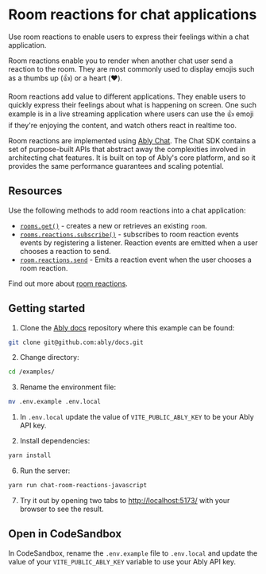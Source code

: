 # Room reactions for chat applications

Use room reactions to enable users to express their feelings within a chat application.

Room reactions enable you to render when another chat user send a reaction to the room. They are most commonly used to display emojis such as a thumbs up (👍) or a heart (❤️).

Room reactions add value to different applications. They enable users to quickly express their feelings about what is happening on screen. One such example is in a live streaming application where users can use the 👍 emoji if they're enjoying the content, and watch others react in realtime too.

Room reactions are implemented using [Ably Chat](/docs/products/chat). The Chat SDK contains a set of purpose-built APIs that abstract away the complexities involved in architecting chat features. It is built on top of Ably's core platform, and so it provides the same performance guarantees and scaling potential.

## Resources

Use the following methods to add room reactions into a chat application:

* [`rooms.get()`](/docs/chat/rooms?lang=javascript#create) - creates a new or retrieves an existing `room`.
* [`rooms.reactions.subscribe()`](/docs/chat/rooms/reactions?lang=javascript#subscribe) - subscribes to room reaction events events by registering a listener. Reaction events are emitted when a user chooses a reaction to send.
* [`room.reactions.send`](/docs/chat/rooms/reactions?lang=javascript#send) - Emits a reaction event when the user chooses a room reaction.

Find out more about [room reactions](/docs/chat/rooms/reactions?lang=javascript).

## Getting started

1. Clone the [Ably docs](https://github.com/ably/docs) repository where this example can be found:

```sh
git clone git@github.com:ably/docs.git
```

2. Change directory:

```sh
cd /examples/
```

3. Rename the environment file:

```sh
mv .env.example .env.local
```

1. In `.env.local` update the value of `VITE_PUBLIC_ABLY_KEY` to be your Ably API key.

2. Install dependencies:

```sh
yarn install
```

6. Run the server:

```sh
yarn run chat-room-reactions-javascript
```

7. Try it out by opening two tabs to [http://localhost:5173/](http://localhost:5173/) with your browser to see the result.

## Open in CodeSandbox

In CodeSandbox, rename the `.env.example` file to `.env.local` and update the value of your `VITE_PUBLIC_ABLY_KEY` variable to use your Ably API key.
